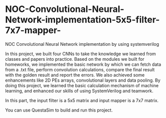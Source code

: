 # NOC-Convolutional-Neural-Network-implementation-5x5-filter-7x7-mapper-
NOC Convolutional Neural Network implementation by using systemverilog

In this project, we built four CNNs to take the knowledge we learned from classes and papers 
into practice. Based on the modules we built for homeworks, we implemented the basic network 
by which we can fetch data from a .txt file, perform convolution calculations, compare the final 
result with the golden result and report the errors. We also achieved some enhancements like 2D 
PEs arrays, convolutional layers and data pooling. By doing this project, we learned the basic 
calculation mechanism of machine learning, and enhanced our skills of using SystemVerilog and 
teamwork. 

In this part, the input filter is a 5x5 matrix and input mapper is a 7x7 matrix.

You can use QuestaSim to build and run this project.
